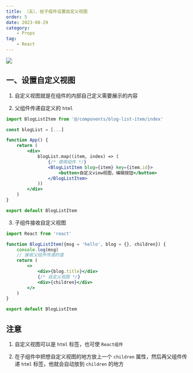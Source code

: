 ```yaml
---
title: （五）、给子组件设置自定义视图
order: 5
date: 2023-08-29
category:
    - Props
tag: 
    - React
---
```


![](https://image.zswei.xyz/img/20230828152152.png)


## 一、设置自定义视图

1. 自定义视图就是在组件的内部自己定义需要展示的内容

2. 父组件传递自定义的 `html`

```jsx
import BlogListItem from '@/components/blog-list-item/index'

const blogList = [...]

function App() {
    return (
        <div>
            blogList.map((item, index) => (
                {/* 使用组件 */}
                <BlogListItem blog={item} key={item.id}>
                    <button>自定义view视图，编辑按钮</button>
                </BlogListItem>
            ))
        </div>
    )
}

export default BlogListItem
```

3. 子组件接收自定义视图

```jsx
import React from 'react'

function BlogListItem({msg = 'hello', blog = {}, children}) {
    console.log(msg)
    // 接收父组件传递的值
    return (
        <>
            <div>{blog.title}</div>
            {/* 自定义视图 */}
            <div>{children}</div>
        </>
    )
}

export default BlogListItem
```

## 注意
1. 自定义视图可以是 `html` 标签，也可使 `React组件`

2. 在子组件中把想自定义视图的地方放上一个 `children` 属性，然后再父组件传递 `html` 标签，他就会自动放到 `children` 的地方